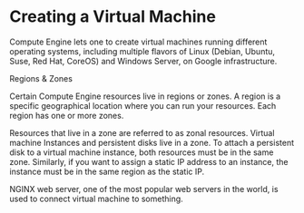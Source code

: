 # Creating a Virtual Machine

Compute Engine lets one to create virtual machines running different operating systems, 
including multiple flavors of Linux (Debian, Ubuntu, Suse, Red Hat, CoreOS) and Windows Server, on Google infrastructure. 


Regions & Zones 

Certain Compute Engine resources live in regions or zones. 
A region is a specific geographical location where you can run your resources. 
Each region has one or more zones. 

Resources that live in a zone are referred to as zonal resources. 
Virtual machine Instances and persistent disks live in a zone.
To attach a persistent disk to a virtual machine instance, both resources must be in the same zone.
Similarly, if you want to assign a static IP address to an instance, the instance must be in the same region as the static IP. 


NGINX web server, one of the most popular web servers in the world, is used to connect virtual machine to something. 

